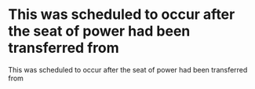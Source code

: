# This was scheduled to occur after the seat of power had been transferred from

This was scheduled to occur after the seat of power had been transferred from